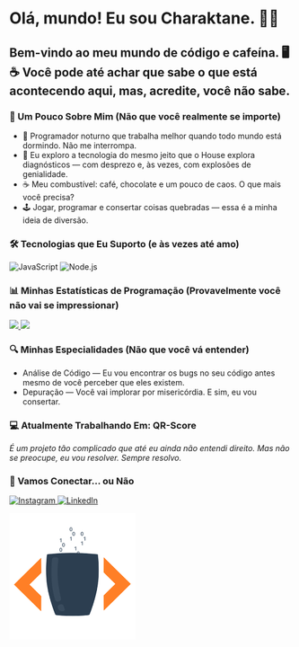 # Olá, mundo! Eu sou Charaktane. 👋✨

<div>
  <h2>Bem-vindo ao meu mundo de código e cafeína. 🖥️☕ Você pode até achar que sabe o que está acontecendo aqui, mas, acredite, você não sabe.</h2>
  
  <h3>🌙 Um Pouco Sobre Mim (Não que você realmente se importe)</h3>
  <ul>
    <li>🖤 Programador noturno que trabalha melhor quando todo mundo está dormindo. Não me interrompa.</li>
    <li>🚀 Eu exploro a tecnologia do mesmo jeito que o House explora diagnósticos — com desprezo e, às vezes, com explosões de genialidade.</li>
    <li>☕ Meu combustível: café, chocolate e um pouco de caos. O que mais você precisa?</li>
    <li>🕹️ Jogar, programar e consertar coisas quebradas — essa é a minha ideia de diversão.</li>
  </ul>

  <h3>🛠️ Tecnologias que Eu Suporto (e às vezes até amo)</h3>
  <p>
    <img src="https://upload.wikimedia.org/wikipedia/commons/6/69/JavaScript-logo.png" alt="JavaScript" />
    <img src="https://upload.wikimedia.org/wikipedia/commons/6/64/Node.js_logo_2015.svg" alt="Node.js" />
  </p>

  <h3>📊 Minhas Estatísticas de Programação (Provavelmente você não vai se impressionar)</h3>
  <a href="https://github.com/Charaktane">
    <img height="180" src="https://github-readme-stats.vercel.app/api/?username=Charaktane&show_icons=true&theme=dracula&include_all_commits=true&count_private=true"/>
  </a>

  <a href="https://github.com/Charaktane">
    <img height="180" src="https://github-readme-stats.vercel.app/api/top-langs/?username=Charaktane&layout=compact&langs_count=16&theme=dracula"/>
  </a>

  <h3> 🔍 Minhas Especialidades (Não que você vá entender)</h3>
  <ul>
    <li>Análise de Código — Eu vou encontrar os bugs no seu código antes mesmo de você perceber que eles existem.</li>
    <li>Depuração — Você vai implorar por misericórdia. E sim, eu vou consertar.</li>
  </ul>

  <h3> 💻 Atualmente Trabalhando Em: QR-Score</h3>
  <i> É um projeto tão complicado que até eu ainda não entendi direito. Mas não se preocupe, eu vou resolver. Sempre resolvo.</i>

  <h3>🖤 Vamos Conectar... ou Não</h3>
  <div> 
    <a href="https://instagram.com/suyanne_dom" target="_blank">
      <img src="https://img.shields.io/badge/-Instagram-%23E4405F?style=for-the-badge&logo=instagram&logoColor=white" target="_blank" alt="Instagram" />
    </a>
    <a href="https://www.linkedin.com/in/suyanne-gomes-005b30302" target="_blank">
      <img src="https://img.shields.io/badge/-LinkedIn-%230077B5?style=for-the-badge&logo=linkedin&logoColor=white" target="_blank" alt="LinkedIn" />
    </a> 
  </div>

  <!-- Imagem de café ![Café e Código] -->

  ![Café e Código](assets/coffee.png)
